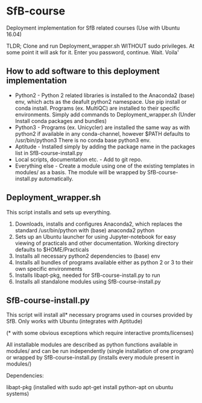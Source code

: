 # SfB-course
Deployment implementation for SfB related courses (Use with Ubuntu 16.04)

TLDR; Clone and run Deployment_wrapper.sh WITHOUT sudo privileges. At some point it will ask for it. Enter you password, continue. Wait. Voila'

## How to add software to this deployment implementation
* Python2 - Python 2 related libraries is installed to the Anaconda2 (base) env, which acts as the deafult python2 namespace. Use pip install or conda install. Programs (ex. MultiQC) are installed to their specific environments. Simply add commands to Deployment_wrapper.sh (Under Install conda packages and bundles)
* Python3 - Programs (ex. Unicycler) are installed the same way as with python2 if available in any conda-channel, however $PATH defaults to /usr/bin/python3 There is no conda base python3 env.
* Aptitude - Installed simply by adding the package name in the packages list in SfB-course-install.py
* Local scripts, documentation etc.  - Add to git repo.
* Everything else - Create a module using one of the existing templates in modules/ as a basis. The module will be wrapped by SfB-course-install.py automatically.

## Deployment_wrapper.sh
This script installs and sets up everything.
1. Downloads, installs and configures Anaconda2, which replaces the standard /usr/bin/python with (base) anaconda2 python
2. Sets up an Ubuntu launcher for using Jupyter-notebook for easy viewing of practicals and other documentation. Working directory defaults to $HOME/Practicals
3. Installs all necessary python2 dependencies to (base) env
4. Installs all bundles of programs available either as python 2 or 3 to their own specific environments
5. Installs libapt-pkg, needed for SfB-course-install.py to run
6. Installs all standalone modules using SfB-course-install.py

## SfB-course-install.py
This script will install all* necessary programs used in courses provided by SfB. Only works with Ubuntu (integrates with Aptitude)

(* with some obvious exceptions which require interactive promts/licenses)

All installable modules are described as python functions available in modules/ and can be run independently (single installation of one program) or wrapped by SfB-course-install.py (installs every module present in modules/)

Dependencies:

libapt-pkg (installed with sudo apt-get install python-apt on ubuntu systems)
